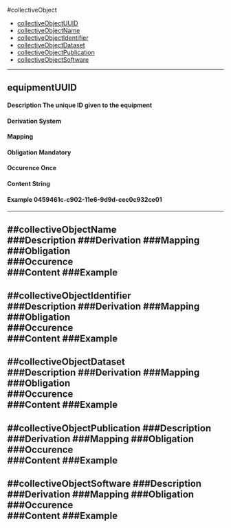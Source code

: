 #collectiveObject

* [collectiveObjectUUID](#collectiveobjectuuid)
* [collectiveObjectName](#collectiveobjectname)
* [collectiveObjectIdentifier](#collectiveobjectidentifier)
* [collectiveObjectDataset](#collectiveobjectdataset)
* [collectiveObjectPublication](#collectiveobjectpublication)
* [collectiveObjectSoftware](#collectiveobjectsoftware)

---------------------
## equipmentUUID 
#### Description The unique ID given to the equipment 
#### Derivation System
#### Mapping 
#### Obligation Mandatory 
#### Occurence Once 
#### Content String 
#### Example 0459461c-c902-11e6-9d9d-cec0c932ce01
---------------------
##collectiveObjectName  
###Description
###Derivation
###Mapping
###Obligation	
###Occurence	
###Content 
###Example
----------------------
##collectiveObjectIdentifier  
###Description
###Derivation
###Mapping
###Obligation	
###Occurence	
###Content 
###Example
----------------------
##collectiveObjectDataset  
###Description
###Derivation
###Mapping
###Obligation	
###Occurence	
###Content 
###Example
----------------------
##collectiveObjectPublication
###Description
###Derivation
###Mapping
###Obligation	
###Occurence	
###Content 
###Example
----------------------
##collectiveObjectSoftware 
###Description
###Derivation
###Mapping
###Obligation	
###Occurence	
###Content 
###Example
----------------------
